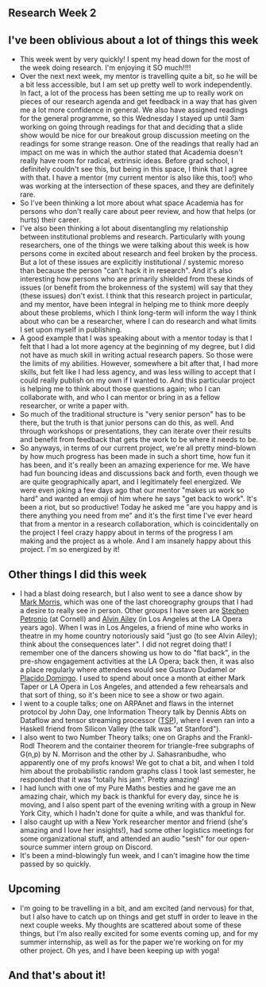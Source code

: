 ## Research Week 2

## I've been oblivious about a lot of things this week
- This week went by very quickly! I spent my head down for the most of the week doing research. I'm enjoying it SO much!!!!
- Over the next next week, my mentor is travelling quite a bit, so he will be a bit less accessible, but I am set up pretty well to work independently. In
fact, a lot of the process has been setting me up to really work on pieces of our research agenda and get feedback in a way that has given me a 
lot more confidence in general. We also have assigned readings for the general programme, so this Wednesday I stayed up until 3am working on going through
readings for that and deciding that a slide show would be nice for our breakout group discussion meeting on the readings for some strange reason. One of the readings that really had an impact on me was in which the author stated that Academia doesn't really have room for 
radical, extrinsic ideas. Before grad school, I definitely couldn't see this, but being in this space, I think that I agree with that. 
I have a mentor (my current mentor is also like this, too!) who was working at the intersection of these spaces, and they are definitely rare. 
- So I've been thinking a lot more about what space Academia has for persons who don't really care about peer review, and how that helps (or hurts)
their career. 
- I've also been thinking a lot about disentangling my relationship between institutional problems and research. Particularly with young researchers, 
one of the things we were talking about this week is how persons come in excited about research and feel broken by the process. But a lot of these
issues are explicitly institutional / systemic moreso than because the person "can't hack it in research". And it's also interesting how persons who are
primarily shielded from these kinds of issues (or benefit from the brokenness of the system) will say that they (these issues) don't exist.
I think that this research project in particular,
and my mentor, have been integral in helping me to think more deeply about these problems, which I think long-term will inform the way I think about
who can be a researcher, where I can do research and what limits I set upon myself in publishing.
- A good example that I was speaking about with a mentor today is that I felt that I had a lot more agency at the beginning of my degree, but I did 
not have as much skill in writing actual research papers. So those were the limits of my abilities. However, somewhere a bit after that, I had more
skills, but felt like I had less agency, and was less willing to accept that I could really publish on my own if I wanted to. And this particular project
is helping me to think about those questions again; who I can collaborate with, and who I can mentor or bring in as a fellow researcher, or write a paper with.
- So much of the traditional structure is "very senior person" has to be there, but the truth is that junior persons can do this, as well. And through
workshops or presentations, they can iterate over their results and benefit from feedback that gets the work to be where it needs to be.
- So anyways, in terms of our current project, we're all pretty mind-blown by how much progress has been made in such a short time, how fun it has been,
and it's really been an amazing experience for me. We have had fun bouncing ideas and discussions back and forth, even though we are quite geographically
apart, and I legitimately feel energized. We were even joking a few days ago that our mentor "makes us work so hard" and wanted an emoji of him where
he says "get back to work". It's been a riot, but so productive! Today he asked me "are you happy and is there anything you need from me" and it's the
first time I've ever heard that from a mentor in a research collaboration, which is coincidentally on the project I feel crazy happy about in terms of the progress I am making and the project as a whole. And I am insanely happy about this project. I'm so energized by it!

## Other things I did this week
- I had a blast doing research, but I also went to see a dance show by [Mark Morris](https://en.wikipedia.org/wiki/Mark_Morris_(choreographer)), which was one of the last choreography groups that I had a desire 
to really see in person. Other groups I have seen are [Stephen Petronio](https://en.wikipedia.org/wiki/Stephen_Petronio) (at Cornell) and [Alvin Ailey](https://en.wikipedia.org/wiki/Alvin_Ailey) (in Los Angeles at the LA Opera years ago).
When I was in Los Angeles, a friend of mine who works in theatre in my home country notoriously said "just go (to see Alvin Ailey); think about the consequences later".
I did not regret doing that! I remember one of the dancers showing us how to do "flat back", in the pre-show engagement activities at the LA Opera;
back then, it was also a place regularly where attendees would see Gustavo Dudamel or [Placido Domingo](https://www.laopera.org/about-us/artists-2/cast-members/placido-domingo/).
I used to spend about once a month at either Mark Taper or LA Opera in Los Angeles, and attended a few rehearsals and that sort of thing, so it's been
nice to see a show or two again.
- I went to a couple talks; one on ARPAnet and flaws in the internet protocol by John Day, one Information Theory talk
by Dennis Abts on Dataflow and tensor streaming processor ([TSP](https://storage.googleapis.com/pub-tools-public-publication-data/pdf/34926.pdf)),
where I even ran into a Haskell friend from Silicon Valley (the talk was "at Stanford").
- I also went to two Number Theory talks; one on Graphs and the Frankl-Rodl Theorem and the container theorem for triangle-free subgraphs of G(n,p)
by N. Morrison and the other by J. Sahasranbudhe, who apparently one of my profs knows! We got to chat a bit, and when I told him about the probabilistic
random graphs class I took last semester, he responded that it was "totally his jam". Pretty amazing!
- I had lunch with one of my Pure Maths besties and he gave me an amazing chair, which my back is thankful for every day, since he is moving,
and I also spent part of the evening writing with a group in New York City, which I hadn't done for quite a while, and was thankful for.
- I also caught up with a New York researcher mentor and friend (she's amazing and I love her insights!), had some other logistics meetings for some organizational stuff, and attended an audio "sesh" for
our open-source summer intern group on Discord.
- It's been a mind-blowingly fun week, and I can't imagine how the time passed by so quickly.

## Upcoming
- I'm going to be travelling in a bit, and am excited (and nervous) for that, but I also have to catch up on things and get stuff in order to
leave in the next couple weeks. My thoughts are scattered about some of these things, but I'm also really excited for some events coming up,
and for my summer internship, as well as for the paper we're working on for my other project. Oh yes, and I have been keeping up with yoga!

## And that's about it!




